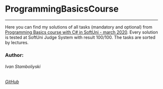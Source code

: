 
# ProgrammingBasicsCourse

------------

Here you can find my solutions of all tasks (mandatory and optional) from [Programming Basics course with C# in SoftUni - march 2020](https://softuni.bg/trainings/2808/programming-basics-with-c-sharp-march-2020">ProgrammingBasicsCourse). Every solution is tested at SoftUni Judge System with result 100/100. The tasks are sorted by lectures. 

### Author:
###### Ivan Stamboliyski

###### [GitHub](https://github.com/ivanstamboliyski)

